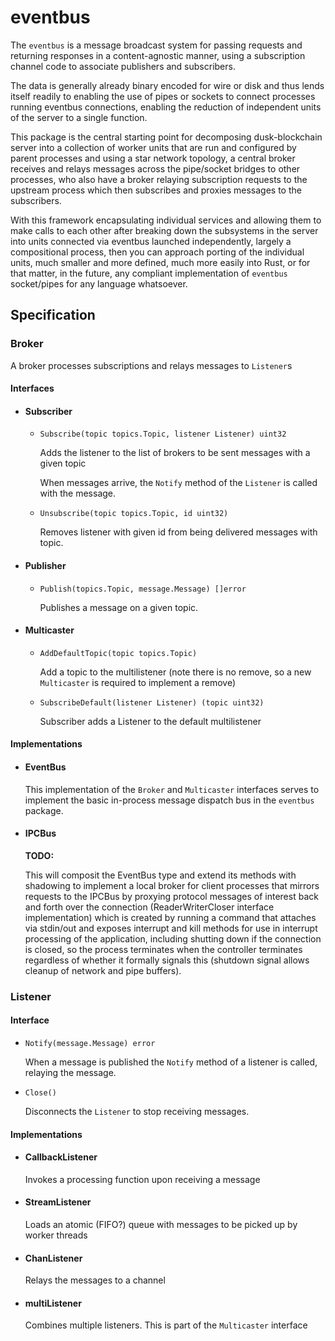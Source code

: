 # eventbus

The `eventbus` is a message broadcast system for passing requests and returning
responses in a content-agnostic manner, using a subscription channel code to
associate publishers and subscribers.

The data is generally already binary encoded for wire or disk and thus lends
itself readily to enabling the use of pipes or sockets to connect processes
running eventbus connections, enabling the reduction of independent units of the
server to a single function.

This package is the central starting point for decomposing dusk-blockchain
server into a collection of worker units that are run and configured by parent
processes and using a star network topology, a central broker receives and
relays messages across the pipe/socket bridges to other processes, who also have
a broker relaying subscription requests to the upstream process which then
subscribes and proxies messages to the subscribers.

With this framework encapsulating individual services and allowing them to make
calls to each other after breaking down the subsystems in the server into units
connected via eventbus launched independently, largely a compositional process,
then you can approach porting of the individual units, much smaller and more
defined, much more easily into Rust, or for that matter, in the future, any
compliant implementation of `eventbus` socket/pipes for any language whatsoever.

## Specification

### Broker

A broker processes subscriptions and relays messages to `Listener`s

#### Interfaces

- #### Subscriber

    - `Subscribe(topic topics.Topic, listener Listener) uint32`

      Adds the listener to the list of brokers to be sent messages with a given
      topic

      When messages arrive, the `Notify` method of the
      `Listener` is called with the message.

    - `Unsubscribe(topic topics.Topic, id uint32)`

      Removes listener with given id from being delivered messages with topic.

- #### Publisher

    - `Publish(topics.Topic, message.Message) []error`

      Publishes a message on a given topic.

- #### Multicaster

    - `AddDefaultTopic(topic topics.Topic)`

      Add a topic to the multilistener (note there is no remove, so a new
      `Multicaster` is required to implement a remove)

    - `SubscribeDefault(listener Listener) (topic uint32)`

      Subscriber adds a Listener to the default multilistener

#### Implementations

- #### EventBus

  This implementation of the `Broker` and `Multicaster` interfaces serves to
  implement the basic in-process message dispatch bus in the `eventbus` package.

- #### IPCBus

  **TODO:**

  This will composit the EventBus type and extend its methods with shadowing to
  implement a local broker for client processes that mirrors requests to the
  IPCBus by proxying protocol messages of interest back and forth over the 
  connection (ReaderWriterCloser interface implementation) which is created 
  by running a command that attaches via stdin/out and exposes interrupt and 
  kill methods for use in interrupt processing of the application, including 
  shutting down if the connection is closed, so the process terminates when 
  the controller terminates regardless of whether it formally signals this 
  (shutdown signal allows cleanup of network and pipe buffers).

### Listener

#### Interface

- `Notify(message.Message) error`

  When a message is published the `Notify` method of a listener is called,
  relaying the message.

- `Close()`

  Disconnects the `Listener` to stop receiving messages.

#### Implementations

- #### CallbackListener

  Invokes a processing function upon receiving a message

- #### StreamListener

  Loads an atomic (FIFO?) queue with messages to be picked up by worker threads

- #### ChanListener

  Relays the messages to a channel

- #### multiListener

  Combines multiple listeners. This is part of the `Multicaster` interface

